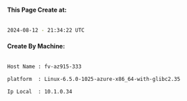 
   
#### This Page Create at:

```bash

2024-08-12 - 21:34:22 UTC

```

#### Create By Machine:

```bash

Host Name : fv-az915-333

platform  : Linux-6.5.0-1025-azure-x86_64-with-glibc2.35

Ip Local  : 10.1.0.34

```

